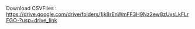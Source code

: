 Download CSVFiles : https://drive.google.com/drive/folders/1jk8rEnWmFF3H9Nz2ew8zUxsLkFLrFGO-?usp=drive_link
